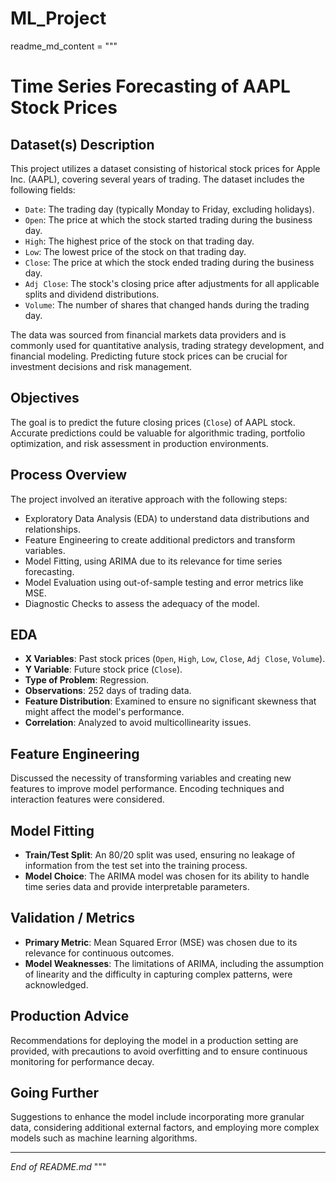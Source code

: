 # ML_Project

readme_md_content = """

# Time Series Forecasting of AAPL Stock Prices

## Dataset(s) Description
This project utilizes a dataset consisting of historical stock prices for Apple Inc. (AAPL), covering several years of trading. The dataset includes the following fields:

- `Date`: The trading day (typically Monday to Friday, excluding holidays).
- `Open`: The price at which the stock started trading during the business day.
- `High`: The highest price of the stock on that trading day.
- `Low`: The lowest price of the stock on that trading day.
- `Close`: The price at which the stock ended trading during the business day.
- `Adj Close`: The stock's closing price after adjustments for all applicable splits and dividend distributions.
- `Volume`: The number of shares that changed hands during the trading day.

The data was sourced from financial markets data providers and is commonly used for quantitative analysis, trading strategy development, and financial modeling. Predicting future stock prices can be crucial for investment decisions and risk management.

## Objectives
The goal is to predict the future closing prices (`Close`) of AAPL stock. Accurate predictions could be valuable for algorithmic trading, portfolio optimization, and risk assessment in production environments.

## Process Overview
The project involved an iterative approach with the following steps:
- Exploratory Data Analysis (EDA) to understand data distributions and relationships.
- Feature Engineering to create additional predictors and transform variables.
- Model Fitting, using ARIMA due to its relevance for time series forecasting.
- Model Evaluation using out-of-sample testing and error metrics like MSE.
- Diagnostic Checks to assess the adequacy of the model.

## EDA
- **X Variables**: Past stock prices (`Open`, `High`, `Low`, `Close`, `Adj Close`, `Volume`).
- **Y Variable**: Future stock price (`Close`).
- **Type of Problem**: Regression.
- **Observations**: 252 days of trading data.
- **Feature Distribution**: Examined to ensure no significant skewness that might affect the model's performance.
- **Correlation**: Analyzed to avoid multicollinearity issues.

## Feature Engineering
Discussed the necessity of transforming variables and creating new features to improve model performance. Encoding techniques and interaction features were considered.

## Model Fitting
- **Train/Test Split**: An 80/20 split was used, ensuring no leakage of information from the test set into the training process.
- **Model Choice**: The ARIMA model was chosen for its ability to handle time series data and provide interpretable parameters.

## Validation / Metrics
- **Primary Metric**: Mean Squared Error (MSE) was chosen due to its relevance for continuous outcomes.
- **Model Weaknesses**: The limitations of ARIMA, including the assumption of linearity and the difficulty in capturing complex patterns, were acknowledged.

## Production Advice
Recommendations for deploying the model in a production setting are provided, with precautions to avoid overfitting and to ensure continuous monitoring for performance decay.

## Going Further
Suggestions to enhance the model include incorporating more granular data, considering additional external factors, and employing more complex models such as machine learning algorithms.

---
*End of README.md*
"""
